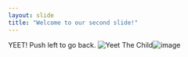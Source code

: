 ```yaml
---
layout: slide
title: "Welcome to our second slide!"
---
```

YEET!
Push left to go back.
<img src="https://cdn.statically.io/img/www.memesportal.com/wp-content/uploads/2021/04/3pahz5-300x300.png?f=auto" alt="Yeet The Child"/>![image](https://user-images.githubusercontent.com/90807136/133682227-77054e0d-f4a0-4905-a4c4-b6c2566ed5e3.png)
